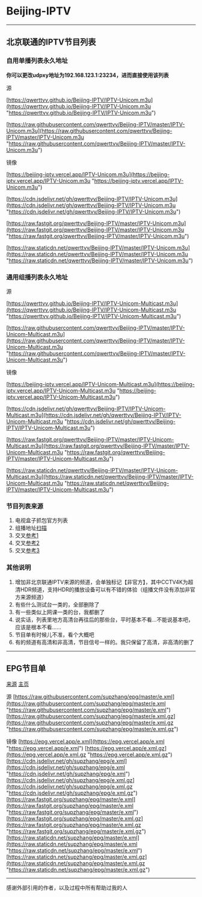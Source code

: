 # Beijing-IPTV

------------

## 北京联通的IPTV节目列表

### 自用单播列表永久地址

**你可以更改udpxy地址为192.168.123.1:23234，进而直接使用该列表**

源

[https://qwerttvv.github.io/Beijing-IPTV/IPTV-Unicom.m3u](https://qwerttvv.github.io/Beijing-IPTV/IPTV-Unicom.m3u "https://qwerttvv.github.io/Beijing-IPTV/IPTV-Unicom.m3u")

[https://raw.githubusercontent.com/qwerttvv/Beijing-IPTV/master/IPTV-Unicom.m3u](https://raw.githubusercontent.com/qwerttvv/Beijing-IPTV/master/IPTV-Unicom.m3u "https://raw.githubusercontent.com/qwerttvv/Beijing-IPTV/master/IPTV-Unicom.m3u")

镜像

[https://beijing-iptv.vercel.app/IPTV-Unicom.m3u](https://beijing-iptv.vercel.app/IPTV-Unicom.m3u "https://beijing-iptv.vercel.app/IPTV-Unicom.m3u")

[https://cdn.jsdelivr.net/gh/qwerttvv/Beijing-IPTV/IPTV-Unicom.m3u](https://cdn.jsdelivr.net/gh/qwerttvv/Beijing-IPTV/IPTV-Unicom.m3u "https://cdn.jsdelivr.net/gh/qwerttvv/Beijing-IPTV/IPTV-Unicom.m3u")

[https://raw.fastgit.org/qwerttvv/Beijing-IPTV/master/IPTV-Unicom.m3u](https://raw.fastgit.org/qwerttvv/Beijing-IPTV/master/IPTV-Unicom.m3u "https://raw.fastgit.org/qwerttvv/Beijing-IPTV/master/IPTV-Unicom.m3u")

[https://raw.staticdn.net/qwerttvv/Beijing-IPTV/master/IPTV-Unicom.m3u](https://raw.staticdn.net/qwerttvv/Beijing-IPTV/master/IPTV-Unicom.m3u "https://raw.staticdn.net/qwerttvv/Beijing-IPTV/master/IPTV-Unicom.m3u")


### 通用组播列表永久地址

源

[https://qwerttvv.github.io/Beijing-IPTV/IPTV-Unicom-Multicast.m3u](https://qwerttvv.github.io/Beijing-IPTV/IPTV-Unicom-Multicast.m3u "https://qwerttvv.github.io/Beijing-IPTV/IPTV-Unicom-Multicast.m3u")

[https://raw.githubusercontent.com/qwerttvv/Beijing-IPTV/master/IPTV-Unicom-Multicast.m3u](https://raw.githubusercontent.com/qwerttvv/Beijing-IPTV/master/IPTV-Unicom-Multicast.m3u "https://raw.githubusercontent.com/qwerttvv/Beijing-IPTV/master/IPTV-Unicom-Multicast.m3u")

镜像

[https://beijing-iptv.vercel.app/IPTV-Unicom-Multicast.m3u](https://beijing-iptv.vercel.app/IPTV-Unicom-Multicast.m3u "https://beijing-iptv.vercel.app/IPTV-Unicom-Multicast.m3u")

[https://cdn.jsdelivr.net/gh/qwerttvv/Beijing-IPTV/IPTV-Unicom-Multicast.m3u](https://cdn.jsdelivr.net/gh/qwerttvv/Beijing-IPTV/IPTV-Unicom-Multicast.m3u "https://cdn.jsdelivr.net/gh/qwerttvv/Beijing-IPTV/IPTV-Unicom-Multicast.m3u")

[https://raw.fastgit.org/qwerttvv/Beijing-IPTV/master/IPTV-Unicom-Multicast.m3u](https://raw.fastgit.org/qwerttvv/Beijing-IPTV/master/IPTV-Unicom-Multicast.m3u "https://raw.fastgit.org/qwerttvv/Beijing-IPTV/master/IPTV-Unicom-Multicast.m3u")

[https://raw.staticdn.net/qwerttvv/Beijing-IPTV/master/IPTV-Unicom-Multicast.m3u](https://raw.staticdn.net/qwerttvv/Beijing-IPTV/master/IPTV-Unicom-Multicast.m3u "https://raw.staticdn.net/qwerttvv/Beijing-IPTV/master/IPTV-Unicom-Multicast.m3u")

### 节目列表来源
1. 电视盒子抓包官方列表
2. 组播地址[扫描](https://github.com/sdhzdmzzl/iptv_channel_scanner_windows "扫描")
3. 交叉[参考1](https://gist.github.com/sdhzdmzzl/93cf74947770066743fff7c7f4fc5820 "参考1")
4. 交叉[参考2](https://github.com/islercn/BeiJing-Unicom-IPTV-List "参考2")
5. 交叉[参考3](https://github.com/friskit-china/beijing-unicom-iptv-tweaker "参考3")

### 其他说明
1. 增加非北京联通IPTV来源的频道，会单独标记【非官方】，其中CCTV4K为超清HDR频道，支持HDR的播放设备可以有不错的体验（组播文件没有添加非官方来源频道）
2. 有些什么测试台一类的，全部删除了
3. 有一些类似上网课一类的台，我都删了
4. 说实话，列表里地方高清台再往后的那些台，平时基本不看…不能说基本吧，应该是根本不看……
5. 节目单有时候儿不准，看个大概吧
6. 有的频道有高清和非高清，节目信号一样的。我只保留了高清，非高清的删了

------------

## EPG节目单
[来源](https://github.com/supzhang/epg "来源")
[主页](http://epg.51zmt.top:8000/ "主页")

源
[https://raw.githubusercontent.com/supzhang/epg/master/e.xml](https://raw.githubusercontent.com/supzhang/epg/master/e.xml "https://raw.githubusercontent.com/supzhang/epg/master/e.xml")
[https://raw.githubusercontent.com/supzhang/epg/master/e.xml.gz](https://raw.githubusercontent.com/supzhang/epg/master/e.xml.gz "https://raw.githubusercontent.com/supzhang/epg/master/e.xml.gz")

镜像
[https://epg.vercel.app/e.xml](https://epg.vercel.app/e.xml "https://epg.vercel.app/e.xml")
[https://epg.vercel.app/e.xml.gz](https://epg.vercel.app/e.xml.gz "https://epg.vercel.app/e.xml.gz")
[https://cdn.jsdelivr.net/gh/supzhang/epg/e.xml](https://cdn.jsdelivr.net/gh/supzhang/epg/e.xml "https://cdn.jsdelivr.net/gh/supzhang/epg/e.xml")
[https://cdn.jsdelivr.net/gh/supzhang/epg/e.xml.gz](https://cdn.jsdelivr.net/gh/supzhang/epg/e.xml.gz "https://cdn.jsdelivr.net/gh/supzhang/epg/e.xml.gz")
[https://raw.fastgit.org/supzhang/epg/master/e.xml](https://raw.fastgit.org/supzhang/epg/master/e.xml "https://raw.fastgit.org/supzhang/epg/master/e.xml")
[https://raw.fastgit.org/supzhang/epg/master/e.xml.gz](https://raw.fastgit.org/supzhang/epg/master/e.xml.gz "https://raw.fastgit.org/supzhang/epg/master/e.xml.gz")
[https://raw.staticdn.net/supzhang/epg/master/e.xml](https://raw.staticdn.net/supzhang/epg/master/e.xml "https://raw.staticdn.net/supzhang/epg/master/e.xml")
[https://raw.staticdn.net/supzhang/epg/master/e.xml.gz](https://raw.staticdn.net/supzhang/epg/master/e.xml.gz "https://raw.staticdn.net/supzhang/epg/master/e.xml.gz")

------------

感谢外部引用的作者，以及过程中所有帮助过我的人
